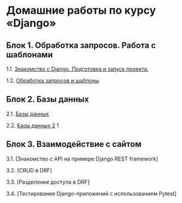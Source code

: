 # Домашние работы по курсу «Django»

## Блок 1. Обработка запросов. Работа с шаблонами

1.1. [Знакомство с Django. Подготовка и запуск проекта.](./first-project)

1.2. [Обработка запросов и шаблоны](./drf/1.2-requests-templates)

## Блок 2. Базы данных

2.1. [Базы данных](./drf/2.1-databases)

2.2. [Базы данных 2](./drf/2.2-databases-2)
                          1
## Блок 3. Взаимодействие с сайтом

3.1. [Знакомство с API на примере Django REST framework]
<!--(./drf/3.1-drf-intro)-->

3.2. [CRUD в DRF]
<!--(./drf/3.2-crud)-->

3.3. [Разделение доступа в DRF]
<!--(./drf/3.3-permissions)-->

3.4. [Тестирование Django-приложений с использованием Pytest]
<!--(./drf/3.4-django-testing)-->
